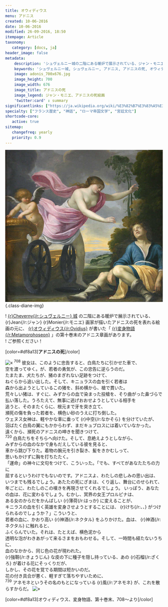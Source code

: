 ```yaml
---
title: オウィディウス
menu: アドニス
created: 10-06-2016
date: 10-06-2016
modified: 26-09-2016, 18:50
itempage: Article
taxonomy:
   category: [docs, ja]
header_image: false
metadata:
    description: 'シュヴェルニー城の二階にある暖炉で展示されている、ジャン・モニエ画家が描いたアドニスの死を表れる絵画の元に、オウィディウス作家が書いた変身物語の第十巻末のアドニス章を語る文書'
    keywords: 'シュヴェルニー城, シュヴェルニー, アドニス, アドニスの死, オウィディウス, 変身物語, ジャン・モニエ'
    image: adonis_700x676.jpg
    image_height: 700
    image_width: 676
    image_title: アドニスの死
    image_legend: ジャン・モニエ、アドニスの死絵画
    'twitter:card' : summary
significantlinks: ["https://ja.wikipedia.org/wiki/%E3%82%B7%E3%83%A5%E3%83%B4%E3%82%A7%E3%83%AB%E3%83%8B%E3%83%BC%E5%9F%8E"]
specialty: ["フランス歴史", "神話", "ローマ帝国文学", "宮廷文化"]
shortcode-core:
   active: true
sitemap:
   changefreq: yearly
   priority: 0.9
---
```

![ジャン・モニエ、アドニスの死][4] {.class-diane-img}

! [{r}Cheverny{/r:シュヴェルニー} 城][1] の二階にある暖炉で展示されている、{r}Jean{/r:ジャン} {r}Monier{/r:モニエ} 画家が描いたアドニスの死を表れる絵画の元に、 [{r}オウィディウス{/r:Ovidius}][2] が書いた「 [{r}変身物語{/r:Metamorphoseon}][3] 」の第十巻末のアドニス章画があります。  
! ご参照ください！

[color=#df8a13]**アドニスの死**[/color]  

![«][«]
<sup>708</sup> 彼女は、このように忠告すると、白鳥たちに引かせた車で、   
空を渡ってゆく。が、若者の勇気が、この忠告に逆らうのだ。   
たまたま、犬たちが、猪のまぎれない足跡をつけて、  
ねぐらから追い出した。そして、キニュラスの血を引く若者は  
森から出ようとしているこの猪を、斜め横から、槍で貫いた。  
荒々しい猪は、すぐに、みずからの血で染まった投槍を、そり曲がった鼻づらで  
払い落した。うろたえて、無事に逃げおおせようとしている相手を  
追うと、そのまたくらに、根元まで牙を突き立て、  
瀕死の傷を負った若者を、横色い砂のうえに打ち倒した。  
ウェヌス女神は、軽やかな車に垂って {r}中空{/r:なかそら} を分けていたが、   
羽ばたく白鳥の翼にもかからわず、まだキュブロスには着いていなかった。  
遠くから、瀕死のアドニスの呻きを聞きつけて、  
<sup>720</sup> 白鳥たちをそちらヘ向けた。そして、息絶えようとしながら、    
みずからの血のなかで身もだえしている彼を見ると、  
車から跳び下りた。着物の腕元を引き裂き、髪をきかむしって、    
思いもかけずに胸を打ちたたく。  
「運命」の神々に文句をつけて、こういった。「でも、すべてがあなたたちの力に  
屈するというわけでもないのです。アドニスよ、わたしの悲しみの思い出は、  
いつまでも残るでしょう。あたたの死にざまは、くり返し、舞台にのせられて、  
年ごとに、わたしのこの嘆きを再現させてくれるでしょう。
いっぽう、あなたの血は、花に変わるでしょう。むかし、冥界の女王プロルピナは、  
ある女のからだをかんばしい {r}薄荷{/r:はっか} に変えることが、  
キニラスの血を引く英雄を変身させようとすることには、 {r}けち{/r:、、} がつけられるのでしょうか？」こういうと、  
若者の血に、かおり高い {r}神酒{/r:ネクタル} をふりかけた。血は、 {r}神酒{/r:ネクタル} に触れると、  
ふくらんでいた。それは、たとえば、横色泥から  
透明な泡がわきあがって来るさまをおもわせる。そして、一時間も経たないうちに、  
血のなかから、同じ色の花が現われた。  
{r}強靭{/r:きょうじん} な皮の下に種子を隠し持っている、あの {r}石榴{/r:ざくろ} が着ける花にそっくりだが、  
しかし、その花を覚でる期間は短かいのだ。  
花の付き具合が悪く、軽すぎて落ちやすいために、  
<sup>739</sup> アネモネというその名のもとになっている {r}風{/r:アネモネ} が、これを散らすからだ。
![»][»]  

[color=#df8a13]オウィディウス、変身物語、第十巻末、708～より[/color]  

[«]: /fr/images/quotesleft.svg?classes=caracter-icon
[»]: /fr/images/quotesright.svg?classes=caracter-icon
[1]: https://ja.wikipedia.org/wiki/%E3%82%B7%E3%83%A5%E3%83%B4%E3%82%A7%E3%83%AB%E3%83%8B%E3%83%BC%E5%9F%8E "https://ja.wikipedia.org/wiki/シュヴェルニー城"
[2]: https://ja.wikipedia.org/wiki/%E3%82%AA%E3%82%A6%E3%82%A3%E3%83%87%E3%82%A3%E3%82%A6%E3%82%B9 "https://ja.wikipedia.org/wiki/オウィディウス"
[3]: https://ja.wikipedia.org/wiki/%E5%A4%89%E8%BA%AB%E7%89%A9%E8%AA%9E "https://ja.wikipedia.org/wiki/変身物語"
[4]: ./adonis_700x676.jpg "ジャン・モニエ、アドニスの死"